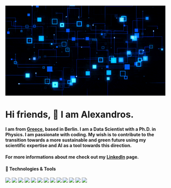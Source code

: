 <!-- ![Header](https://static.vecteezy.com/system/resources/previews/002/928/565/large_2x/close-up-businessman-using-his-mobile-phone-or-tablet-outdoor-isolated-on-white-background-free-photo.jpg "Header") -->
![Header](https://github.com/RosiNantis/RosiNantis/blob/main/J4o.gif "Header")


# Hi friends, 👋 I am Alexandros. 

#### I am from [Greece](https://www.greecehighdefinition.com/blog/2019/2/5/oldest-olive-tree-in-the-world-located-in-crete-its-age-is-estimated-over-3000-years-old), based in Berlin. I am a Data Scientist with a Ph.D. in Physics. I am passionate with coding. My wish is to contribute to the transition towards a more sustainable and green future using my scientific expertise and AI as a tool towards this direction.

#### For more informations about me check out my [LinkedIn](www.linkedin.com/in/alexandros-samartzis) page.

#### 🔧 Technologies & Tools
![](https://img.shields.io/badge/OS-macOS-informational?style=flat&logo=apple&logoColor=white&color=2bbc8a)
![](https://img.shields.io/badge/Shell-Bash-informational?style=flat&logo=gnu-bash&logoColor=white&color=2bbc8a)
![](https://img.shields.io/badge/Code-Python-informational?style=flat&logo=python&logoColor=white&color=2bbc8a)
![](https://img.shields.io/badge/Code-HTML-informational?style=flat&logo=HTML5&logoColor=white&color=2bbc8a)
![](https://img.shields.io/badge/Code-CSS-informational?style=flat&logo=CSS3&logoColor=white&color=2bbc8a)
![](https://img.shields.io/badge/Tools-PostgreSQL-informational?style=flat&logo=postgresql&logoColor=white&color=2bbc8a)
![](https://img.shields.io/badge/Tools-Docker-informational?style=flat&logo=docker&logoColor=white&color=2bbc8a)
![](https://img.shields.io/badge/Tools-TensorFlow-informational?style=flat&logo=TensorFlow&logoColor=white&color=2bbc8a)
![](https://img.shields.io/badge/Tools-Keras-informational?style=flat&logo=Keras&logoColor=white&color=2bbc8a)
![](https://img.shields.io/badge/Tools-ScikitLearn-informational?style=flat&logo=ScikitLearn&logoColor=white&color=2bbc8a)
![](https://img.shields.io/badge/Tools-Git-informational?style=flat&logo=Git&logoColor=white&color=2bbc8a)
![](https://img.shields.io/badge/Tools-SciPy-informational?style=flat&logo=SciPy&logoColor=white&color=2bbc8a)
![](https://img.shields.io/badge/Tools-Flask-informational?style=flat&logo=Flask&logoColor=white&color=2bbc8a)

<!-- [![Top Langs](https://github-readme-stats.vercel.app/api/top-langs/?username=RosiNantis&layout=compact)](https://github.com/anuraghazra/github-readme-stats) -->



